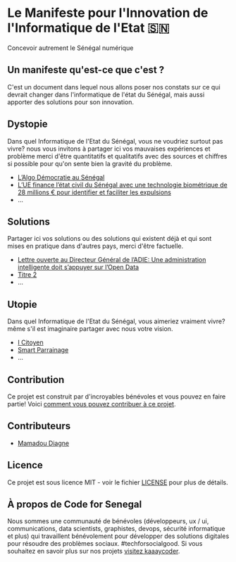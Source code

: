 # Le Manifeste pour l'Innovation de l'Informatique de l'Etat 🇸🇳

Concevoir autrement le Sénégal numérique

## Un manifeste qu'est-ce que c'est ?

C'est un document dans lequel nous allons poser nos constats sur ce qui devrait changer dans l'informatique de l'état du Sénégal, mais aussi apporter des solutions pour son innovation.

## Dystopie

Dans quel Informatique de l'Etat du Sénégal, vous ne voudriez surtout pas vivre? nous vous invitons à partager ici vos mauvaises expériences et problème merci d'être quantitatifs et qualitatifs avec des sources et chiffres si possible pour qu'on sente bien la gravité du problème.

* [L’Algo Démocratie au Sénégal](docs/dystopie/algo-democratie-senegal.md)
* [L’UE finance l’état civil du Sénégal avec une technologie biométrique de 28 millions € pour identifier et faciliter les expulsions](docs/dystopie/ue-etat-civil-senégal.md)
* ...

## Solutions

Partager ici vos solutions ou des solutions qui existent déjà et qui sont mises en pratique dans d'autres pays, merci d'être factuelle.

* [Lettre ouverte au Directeur Général de l’ADIE: Une administration intelligente doit s’appuyer sur l’Open Data
](docs/solutions/administration-intelligente-avec-Open-Data.md)
* [Titre 2](docs/solutions/titre-2.md)
* ...

## Utopie

Dans quel Informatique de l'Etat du Sénégal, vous aimeriez vraiment vivre? même s'il est imaginaire partager avec nous votre vision.

* [I Citoyen](docs/utopie/i-citoyen.md)
* [Smart Parrainage](docs/utopie/smart-parrainage.md)
* ...

## Contribution

Ce projet est construit par d'incroyables bénévoles et vous pouvez en faire partie! Voici [comment vous pouvez contribuer à ce projet](https://github.com/Code-for-Senegal/manifeste/issues).

## Contributeurs

* [Mamadou Diagne](https://linktr.ee/dofbi)

## Licence

Ce projet est sous licence MIT - voir le fichier [LICENSE](LICENSE) pour plus de détails.

## À propos de Code for Senegal

Nous sommes une communauté de bénévoles (développeurs, ux / ui, communications, data scientists, graphistes, devops, sécurité informatique et plus) qui travaillent bénévolement pour développer des solutions digitales pour résoudre des problèmes sociaux. #techforsocialgood. Si vous souhaitez en savoir plus sur nos projets [visitez kaaaycoder](https://github.com/Code-for-Senegal/kaaycoder).
